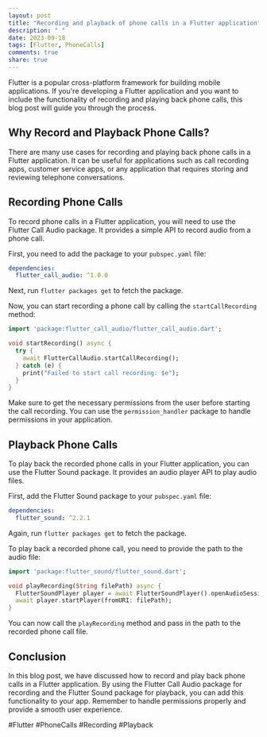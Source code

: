 ```yaml
---
layout: post
title: "Recording and playback of phone calls in a Flutter application"
description: " "
date: 2023-09-18
tags: [Flutter, PhoneCalls]
comments: true
share: true
---
```


Flutter is a popular cross-platform framework for building mobile applications. If you're developing a Flutter application and you want to include the functionality of recording and playing back phone calls, this blog post will guide you through the process.

## Why Record and Playback Phone Calls?

There are many use cases for recording and playing back phone calls in a Flutter application. It can be useful for applications such as call recording apps, customer service apps, or any application that requires storing and reviewing telephone conversations.

## Recording Phone Calls

To record phone calls in a Flutter application, you will need to use the Flutter Call Audio package. It provides a simple API to record audio from a phone call.

First, you need to add the package to your `pubspec.yaml` file:

```yaml
dependencies:
  flutter_call_audio: ^1.0.0
```

Next, run `flutter packages get` to fetch the package.

Now, you can start recording a phone call by calling the `startCallRecording` method:

```dart
import 'package:flutter_call_audio/flutter_call_audio.dart';

void startRecording() async {
  try {
    await FlutterCallAudio.startCallRecording();
  } catch (e) {
    print("Failed to start call recording: $e");
  }
}
```

Make sure to get the necessary permissions from the user before starting the call recording. You can use the `permission_handler` package to handle permissions in your application.

## Playback Phone Calls

To play back the recorded phone calls in your Flutter application, you can use the Flutter Sound package. It provides an audio player API to play audio files.

First, add the Flutter Sound package to your `pubspec.yaml` file:

```yaml
dependencies:
  flutter_sound: ^2.2.1
```

Again, run `flutter packages get` to fetch the package.

To play back a recorded phone call, you need to provide the path to the audio file:

```dart
import 'package:flutter_sound/flutter_sound.dart';

void playRecording(String filePath) async {
  FlutterSoundPlayer player = await FlutterSoundPlayer().openAudioSession();
  await player.startPlayer(fromURI: filePath);
}
```

You can now call the `playRecording` method and pass in the path to the recorded phone call file.

## Conclusion

In this blog post, we have discussed how to record and play back phone calls in a Flutter application. By using the Flutter Call Audio package for recording and the Flutter Sound package for playback, you can add this functionality to your app. Remember to handle permissions properly and provide a smooth user experience.

#Flutter #PhoneCalls #Recording #Playback
